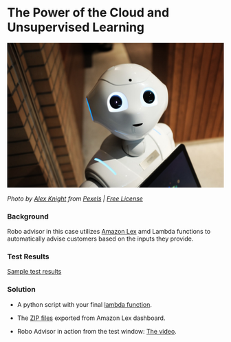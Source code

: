 # The Power of the Cloud and Unsupervised Learning

![Robot](RoboAdvisor/Images/robot.jpg)

*Photo by [Alex Knight](https://www.pexels.com/@alex-knight-1272316?utm_content=attributionCopyText&utm_medium=referral&utm_source=pexels) from [Pexels](https://www.pexels.com/photo/high-angle-photo-of-robot-2599244/?utm_content=attributionCopyText&utm_medium=referral&utm_source=pexels) | [Free License](https://www.pexels.com/photo-license/)*

### Background

Robo advisor in this case utilizes [Amazon Lex](https://console.aws.amazon.com/lex/home) amd Lambda functions to automatically advise customers based on the inputs they provide.

### Test Results

[Sample test results](Test_Cases/)

### Solution

* A python script with your final [lambda function](lambda_function.py).

* The [ZIP files](./artifacts/RoboAdvisor_1_8af94ef0-e84b-4603-a7af-e9f7ef8a006a_Bot_LEX_V1.zip) exported from Amazon Lex dashboard.

* Robo Advisor in action from the test window: [The video](./artifacts/roboadvisor.mp4).

